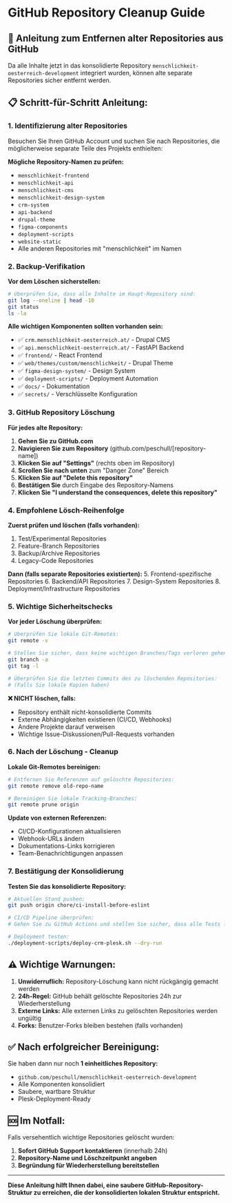 # GitHub Repository Cleanup Guide

## 🎯 Anleitung zum Entfernen alter Repositories aus GitHub

Da alle Inhalte jetzt in das konsolidierte Repository `menschlichkeit-oesterreich-development` integriert wurden, können alte separate Repositories sicher entfernt werden.

## 📋 **Schritt-für-Schritt Anleitung:**

### 1. **Identifizierung alter Repositories**

Besuchen Sie Ihren GitHub Account und suchen Sie nach Repositories, die möglicherweise separate Teile des Projekts enthielten:

**Mögliche Repository-Namen zu prüfen:**

- `menschlichkeit-frontend`
- `menschlichkeit-api`
- `menschlichkeit-cms`
- `menschlichkeit-design-system`
- `crm-system`
- `api-backend`
- `drupal-theme`
- `figma-components`
- `deployment-scripts`
- `website-static`
- Alle anderen Repositories mit "menschlichkeit" im Namen

### 2. **Backup-Verifikation**

**Vor dem Löschen sicherstellen:**

```bash
# Überprüfen Sie, dass alle Inhalte im Haupt-Repository sind:
git log --oneline | head -10
git status
ls -la
```

**Alle wichtigen Komponenten sollten vorhanden sein:**

- ✅ `crm.menschlichkeit-oesterreich.at/` - Drupal CMS
- ✅ `api.menschlichkeit-oesterreich.at/` - FastAPI Backend  
- ✅ `frontend/` - React Frontend
- ✅ `web/themes/custom/menschlichkeit/` - Drupal Theme
- ✅ `figma-design-system/` - Design System
- ✅ `deployment-scripts/` - Deployment Automation
- ✅ `docs/` - Dokumentation
- ✅ `secrets/` - Verschlüsselte Konfiguration

### 3. **GitHub Repository Löschung**

**Für jedes alte Repository:**

1. **Gehen Sie zu GitHub.com**
2. **Navigieren Sie zum Repository** (github.com/peschull/[repository-name])
3. **Klicken Sie auf "Settings"** (rechts oben im Repository)
4. **Scrollen Sie nach unten** zum "Danger Zone" Bereich
5. **Klicken Sie auf "Delete this repository"**
6. **Bestätigen Sie** durch Eingabe des Repository-Namens
7. **Klicken Sie "I understand the consequences, delete this repository"**

### 4. **Empfohlene Lösch-Reihenfolge**

**Zuerst prüfen und löschen (falls vorhanden):**

1. Test/Experimental Repositories
2. Feature-Branch Repositories  
3. Backup/Archive Repositories
4. Legacy-Code Repositories

**Dann (falls separate Repositories existierten):**
5. Frontend-spezifische Repositories
6. Backend/API Repositories
7. Design-System Repositories
8. Deployment/Infrastructure Repositories

### 5. **Wichtige Sicherheitschecks**

**Vor jeder Löschung überprüfen:**

```bash
# Überprüfen Sie lokale Git-Remotes:
git remote -v

# Stellen Sie sicher, dass keine wichtigen Branches/Tags verloren gehen:
git branch -a
git tag -l

# Überprüfen Sie die letzten Commits des zu löschenden Repositories:
# (Falls Sie lokale Kopien haben)
```

**❌ NICHT löschen, falls:**
- Repository enthält nicht-konsolidierte Commits
- Externe Abhängigkeiten existieren (CI/CD, Webhooks)
- Andere Projekte darauf verweisen
- Wichtige Issue-Diskussionen/Pull-Requests vorhanden

### 6. **Nach der Löschung - Cleanup**

**Lokale Git-Remotes bereinigen:**
```bash
# Entfernen Sie Referenzen auf gelöschte Repositories:
git remote remove old-repo-name

# Bereinigen Sie lokale Tracking-Branches:
git remote prune origin
```

**Update von externen Referenzen:**
- CI/CD-Konfigurationen aktualisieren
- Webhook-URLs ändern
- Dokumentations-Links korrigieren
- Team-Benachrichtigungen anpassen

### 7. **Bestätigung der Konsolidierung**

**Testen Sie das konsolidierte Repository:**
```bash
# Aktuellen Stand pushen:
git push origin chore/ci-install-before-eslint

# CI/CD Pipeline überprüfen:
# Gehen Sie zu GitHub Actions und stellen Sie sicher, dass alle Tests laufen

# Deployment testen:
./deployment-scripts/deploy-crm-plesk.sh --dry-run
```

## ⚠️ **Wichtige Warnungen:**

1. **Unwiderruflich:** Repository-Löschung kann nicht rückgängig gemacht werden
2. **24h-Regel:** GitHub behält gelöschte Repositories 24h zur Wiederherstellung
3. **Externe Links:** Alle externen Links zu gelöschten Repositories werden ungültig
4. **Forks:** Benutzer-Forks bleiben bestehen (falls vorhanden)

## ✅ **Nach erfolgreicher Bereinigung:**

Sie haben dann nur noch **1 einheitliches Repository:**
- `github.com/peschull/menschlichkeit-oesterreich-development`
- Alle Komponenten konsolidiert
- Saubere, wartbare Struktur
- Plesk-Deployment-Ready

## 🆘 **Im Notfall:**

Falls versehentlich wichtige Repositories gelöscht wurden:
1. **Sofort GitHub Support kontaktieren** (innerhalb 24h)
2. **Repository-Name und Löschzeitpunkt angeben**
3. **Begründung für Wiederherstellung bereitstellen**

---

**Diese Anleitung hilft Ihnen dabei, eine saubere GitHub-Repository-Struktur zu erreichen, die der konsolidierten lokalen Struktur entspricht.**
